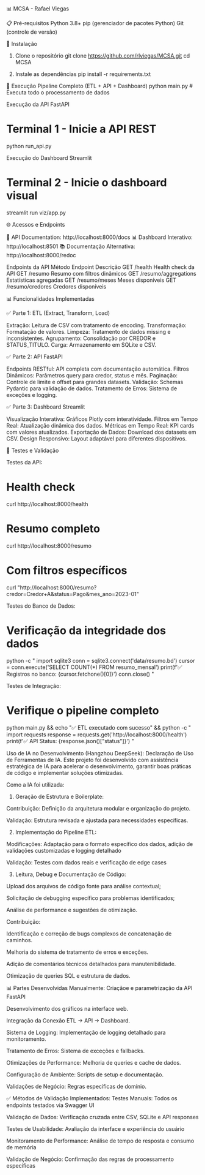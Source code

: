 📊 MCSA - Rafael Viegas

📋 Pré-requisitos
Python 3.8+
pip (gerenciador de pacotes Python)
Git (controle de versão)

🚀 Instalação
1. Clone o repositório
git clone https://github.com/rlviegas/MCSA.git
cd MCSA 

2. Instale as dependências
pip install -r requirements.txt

🏃 Execução
Pipeline Completo (ETL + API + Dashboard)
python main.py # Executa todo o processamento de dados

Execução da API FastAPI
# Terminal 1 - Inicie a API REST
python run_api.py

Execução do Dashboard Streamlit
# Terminal 2 - Inicie o dashboard visual
streamlit run viz/app.py

🌐 Acessos e Endpoints

🔌 API Documentation: http://localhost:8000/docs
📊 Dashboard Interativo: http://localhost:8501
📚 Documentação Alternativa: http://localhost:8000/redoc

Endpoints da API
Método	Endpoint	Descrição
GET	/health	Health check da API
GET	/resumo	Resumo com filtros dinâmicos
GET	/resumo/aggregations	Estatísticas agregadas
GET	/resumo/meses	Meses disponíveis
GET	/resumo/credores	Credores disponíveis

📊 Funcionalidades Implementadas

✅ Parte 1: ETL (Extract, Transform, Load)

Extração: Leitura de CSV com tratamento de encoding.
Transformação: Formatação de valores.
Limpeza: Tratamento de dados missing e inconsistentes.
Agrupamento: Consolidação por CREDOR e STATUS_TITULO.
Carga: Armazenamento em SQLite e CSV.

✅ Parte 2: API FastAPI

Endpoints RESTful: API completa com documentação automática.
Filtros Dinâmicos: Parâmetros query para credor, status e mês.
Paginação: Controle de limite e offset para grandes datasets.
Validação: Schemas Pydantic para validação de dados.
Tratamento de Erros: Sistema de exceções e logging.

✅ Parte 3: Dashboard Streamlit

Visualização Interativa: Gráficos Plotly com interatividade.
Filtros em Tempo Real: Atualização dinâmica dos dados.
Métricas em Tempo Real: KPI cards com valores atualizados.
Exportação de Dados: Download dos datasets em CSV.
Design Responsivo: Layout adaptável para diferentes dispositivos.

🧪 Testes e Validação

Testes da API:

# Health check
curl http://localhost:8000/health

# Resumo completo
curl http://localhost:8000/resumo

# Com filtros específicos
curl "http://localhost:8000/resumo?credor=Credor+A&status=Pago&mes_ano=2023-01"

Testes do Banco de Dados:

# Verificação da integridade dos dados
python -c "
import sqlite3
conn = sqlite3.connect('data/resumo.bd')
cursor = conn.execute('SELECT COUNT(*) FROM resumo_mensal')
print(f'✅ Registros no banco: {cursor.fetchone()[0]}')
conn.close()
"

Testes de Integração:

# Verifique o pipeline completo
python main.py && echo "✅ ETL executado com sucesso" && python -c "
import requests
response = requests.get('http://localhost:8000/health')
print(f'✅ API Status: {response.json()[\"status\"]}')
"

Uso de IA no Desenvolvimento (Hangzhou DeepSeek):
Declaração de Uso de Ferramentas de IA.
Este projeto foi desenvolvido com assistência estratégica de IA para acelerar o desenvolvimento, garantir boas práticas de código e implementar soluções otimizadas.

Como a IA foi utilizada:
1. Geração de Estrutura e Boilerplate:

Contribuição: Definição da arquitetura modular e organização do projeto.

Validação: Estrutura revisada e ajustada para necessidades específicas.

2. Implementação do Pipeline ETL:

Modificações: Adaptação para o formato específico dos dados, adição de validações customizadas e logging detalhado

Validação: Testes com dados reais e verificação de edge cases

3. Leitura, Debug e Documentação de Código:

Upload dos arquivos de código fonte para análise contextual;

Solicitação de debugging específico para problemas identificados;

Análise de performance e sugestões de otimização.

Contribuição:

Identificação e correção de bugs complexos de concatenação de caminhos.

Melhoria do sistema de tratamento de erros e exceções.

Adição de comentários técnicos detalhados para manutenibilidade.

Otimização de queries SQL e estrutura de dados.

📊 Partes Desenvolvidas Manualmente:
Criaçãoe e parametrização da API FastAPI

Desenvolvimento dos gráficos na interface web.

Integração da Conexão ETL → API → Dashboard.

Sistema de Logging: Implementação de logging detalhado para monitoramento.

Tratamento de Erros: Sistema de exceções e fallbacks.

Otimizações de Performance: Melhoria de queries e cache de dados.

Configuração de Ambiente: Scripts de setup e documentação.

Validações de Negócio: Regras específicas de domínio.

✅ Métodos de Validação Implementados:
Testes Manuais: Todos os endpoints testados via Swagger UI

Validação de Dados: Verificação cruzada entre CSV, SQLite e API responses

Testes de Usabilidade: Avaliação da interface e experiência do usuário

Monitoramento de Performance: Análise de tempo de resposta e consumo de memória

Validação de Negócio: Confirmação das regras de processamento específicas


